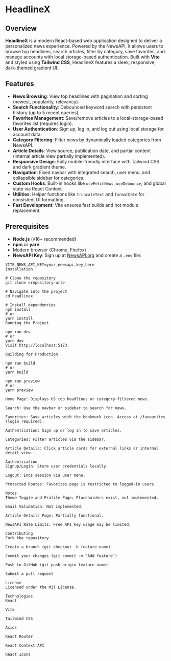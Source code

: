 # HeadlineX

## Overview

**HeadlineX** is a modern React-based web application designed to deliver a personalized news experience. Powered by the NewsAPI, it allows users to browse top headlines, search articles, filter by category, save favorites, and manage accounts with local storage-based authentication. Built with **Vite** and styled using **Tailwind CSS**, HeadlineX features a sleek, responsive, dark-themed gradient UI.

## Features

- **News Browsing**: View top headlines with pagination and sorting (newest, popularity, relevancy).
- **Search Functionality**: Debounced keyword search with persistent history (up to 5 recent queries).
- **Favorites Management**: Save/remove articles to a local-storage-based favorites list (requires login).
- **User Authentication**: Sign up, log in, and log out using local storage for account data.
- **Category Filtering**: Filter news by dynamically loaded categories from NewsAPI.
- **Article Details**: View source, publication date, and partial content (internal article view partially implemented).
- **Responsive Design**: Fully mobile-friendly interface with Tailwind CSS and dark gradient theme.
- **Navigation**: Fixed navbar with integrated search, user menu, and collapsible sidebar for categories.
- **Custom Hooks**: Built-in hooks like `useFetchNews`, `useDebounce`, and global state via React Context.
- **Utilities**: Helper functions like `truncateText` and `formatDate` for consistent UI formatting.
- **Fast Development**: Vite ensures fast builds and hot module replacement.

## Prerequisites

- **Node.js** (v16+ recommended)
- **npm** or **yarn**
- Modern browser (Chrome, Firefox)
- **NewsAPI Key**: Sign up at [NewsAPI.org](https://newsapi.org/) and create a `.env` file:

```env
VITE_NEWS_API_KEY=your_newsapi_key_here
Installation

# Clone the repository
git clone <repository-url>

# Navigate into the project
cd headlinex

# Install dependencies
npm install
# or
yarn install
Running the Project

npm run dev
# or
yarn dev
Visit http://localhost:5173.

Building for Production

npm run build
# or
yarn build

npm run preview
# or
yarn preview

Home Page: Displays US top headlines or category-filtered news.

Search: Use the navbar or sidebar to search for news.

Favorites: Save articles with the bookmark icon. Access at /favourites (login required).

Authentication: Sign up or log in to save articles.

Categories: Filter articles via the sidebar.

Article Details: Click article cards for external links or internal detail view.

Authentication
Signup/Login: Store user credentials locally.

Logout: Ends session via user menu.

Protected Routes: Favorites page is restricted to logged-in users.

Notes
Theme Toggle and Profile Page: Placeholders exist, not implemented.

Email Validation: Not implemented.

Article Details Page: Partially functional.

NewsAPI Rate Limits: Free API key usage may be limited.

Contributing
Fork the repository

Create a branch (git checkout -b feature-name)

Commit your changes (git commit -m 'Add feature')

Push to GitHub (git push origin feature-name)

Submit a pull request

License
Licensed under the MIT License.

Technologies
React

Vite

Tailwind CSS

Axios

React Router

React Context API

React Icons
